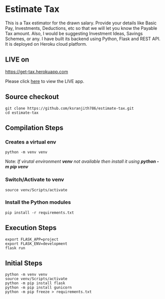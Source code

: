 # Estimate Tax
This is a Tax estimator for the drawn salary. Provide your details like Basic Pay, Investments, Deductions, etc so that we will let you know the Payable Tax amount.
Also, I would be suggesting Investment Ideas, Savings Schemes, or any.
I have built its backend using Python, Flask and REST API.
It is deployed on Heroku cloud platform.

## LIVE on

https://get-tax.herokuapp.com

Please click [here](https://get-tax.herokuapp.com) to view the LIVE app.

## Source checkout
```
git clone https://github.com/ksranjith786/estimate-tax.git
cd estimate-tax
```
## Compilation Steps

### Creates a virtual env
```
python -m venv venv
```
Note: _If virutal environment **venv** not available then install it using **python -m pip venv**_

### Switch/Activate to venv
```
source venv/Scripts/activate
```

### Install the Python modules
```
pip install -r requirements.txt
```

## Execution Steps
```
export FLASK_APP=project
export FLASK_ENV=development
flask run
```

## Initial Steps
```
python -m venv venv
source venv/Scripts/activate
python -m pip install flask
python -m pip install gunicorn
python -m pip freeze > requirements.txt
```